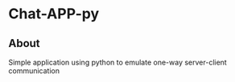 # Chat-APP-py
## About
Simple application using python to emulate one-way server-client communication
